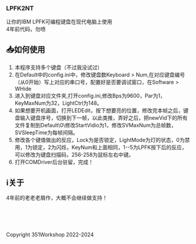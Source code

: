 ### LPFK2NT
让你的IBM LPFK可编程键盘在现代电脑上使用<br />
4年前代码，勿喷<br />

## 📥如何使用
1) 本程序支持多个键盘（不过我没试过）<br />
2) 在Default中的config.ini中，修改键盘数Keyboard > Num,在对应键盘编号（从0开始）写上对应的串口号，配置好是否要调试窗口，在Software > WHide<br />
3) 进入到键盘对应文件夹,打开config.ini,修改Bps为9600，Par为1，KeyMaxNum为32，LightCtrl为148。<br />
4) 如果想要开机画面，打开LEDEdit，按下想要亮的位置，修改完本帧之后，键盘输入键盘序号，切换到下一帧，以此类推，弄好之后，把newVid下的所有文件复制到Default\0\修改StartVidio为1，修改SVMaxNum为总帧数，SVSleepTime为每帧间隔。<br />
5) 修改各个键值做出的反应，Lock为是否锁定，LightMode为灯的状态，0为禁用，1为锁定，2为闪烁，KeyNum和上面相同，1--5为LPFK按下后的反应，可以修改为键盘扫描码，256-258为鼠标左右中键。<br />
5) 打开COMDriver后台驻留，完成！<br />

## ℹ关于
4年前的老老老屑作，大概不会继续做支持！<br />

<br /><br /><br /><br />
Copyright 351Workshop 2022-2024
